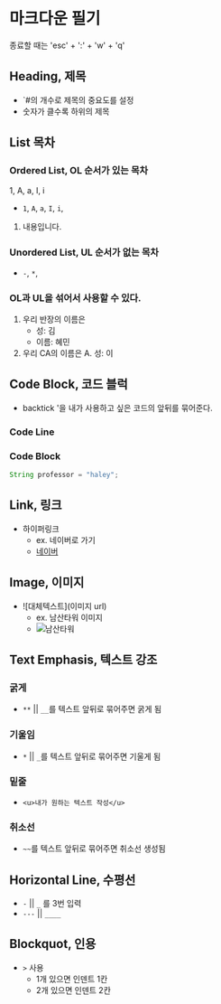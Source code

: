 # 마크다운 필기
종료할 때는 'esc' + ':' + 'w' + 'q'

## Heading, 제목
- `#의 개수로 제목의 중요도를 설정
- 숫자가 클수록 하위의 제목

## List 목차

### Ordered List, OL 순서가 있는 목차
1, A, a, I, i
* `1`, `A`, `a`, `I`, `i`, ` `
1. 내용입니다.
### Unordered List, UL 순서가 없는 목차
* `-`, `*`, ` `

### OL과 UL을 섞어서 사용할 수 있다.
1. 우리 반장의 이름은
    - 성: 김
    - 이름: 혜민
2. 우리 CA의 이름은 
    A. 성: 이

## Code Block, 코드 블럭

* backtick '을 내가 사용하고 싶은 코드의 앞뒤를 묶어준다.
### Code Line

### Code Block
```java
String professor = "haley";
```

## Link, 링크
* 하이퍼링크
    - ex. 네이버로 가기
    - [네이버](https://naver.com)

## Image, 이미지
* ![대체텍스트](이미지 url)
    - ex. 남산타워 이미지
    - ![남산타워](https://encrypted-tbn0.gstatic.com/images?q=tbn:ANd9GcSkQYmBsEBKbbBHVBnbJric2tTY_vvIJ0i1fw&s)

## Text Emphasis, 텍스트 강조

### 굵게
* `**` || `__`를 텍스트 앞뒤로 묶어주면 굵게 됨

### 기울임
* `*` || `_`를 텍스트 앞뒤로 묶어주면 기울게 됨

### 밑줄
* `<u>내가 원하는 텍스트 작성</u>`

### 취소선
* `~~`를 텍스트 앞뒤로 묶어주면 취소선 생성됨

## Horizontal Line, 수평선
* `-` || `_` 를 3번 입력
* `---` || `____`

## Blockquot, 인용
* `>` 사용
    * 1개 있으면 인덴트 1칸
    * 2개 있으면 인덴트 2칸